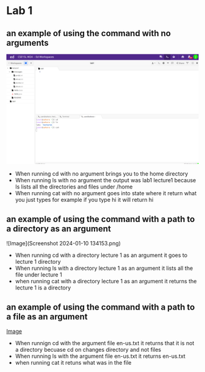 # Lab 1
## an example of using the command with no arguments
![Image](sc1.png)

* When running cd with no argument brings you to the home directory 
* When running ls with no argument the output was lab1 lecture1 because ls lists all the directories and files under /home
* When running cat with no argument goes into state where it return what you just types for example if you type hi it will return hi 
## an example of using the command with a path to a directory as an argument
![Image](Screenshot 2024-01-10 134153.png)
* When running cd with a directory lecture 1 as an argument it goes to lecture 1 directory
* When running ls with a directory lecture 1 as an argument it lists all the file under lecture 1
* when running cat with a directory lecture 1 as an argument it returns the lecture 1 is a directory
## an example of using the command with a path to a file as an argument
  [Image](sc3.png)
* When runnign cd with the argument file en-us.txt it returns that it is not a directory becuase cd on changes directory and not files
* When running ls with the argument file en-us.txt it returns en-us.txt
* when running cat it retuns what was in the file 
  
